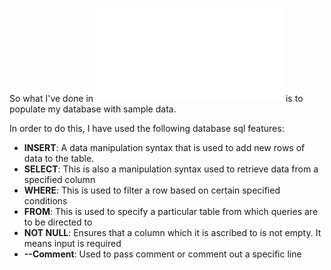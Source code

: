 So what I've done in ![seed-code](/database-script-0x02/seed.sql) is to populate my database with sample data.

In order to do this, I have used the following database sql features:

- **INSERT**: A data manipulation syntax that is used to add new rows of data to the table.
- **SELECT**: This is also a manipulation syntax used to retrieve data from a specified column
- **WHERE**: This is used to filter a row based on certain specified conditions
- **FROM**: This is used to specify a particular table from which queries are to be directed to
- **NOT NULL**: Ensures that a column which it is ascribed to is not empty. It means input is required
- **--Comment**: Used to pass comment or comment out a specific line
